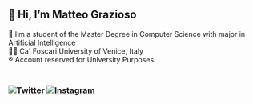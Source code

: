 ## 👋 Hi, I’m Matteo Grazioso
👀 I’m a student of the Master Degree in Computer Science with major in Artificial Intelligence <br>
👨‍🎓 Ca' Foscari University of Venice, Italy <br>
®️ Account reserved for University Purposes

<html>
<h3>
<!---Skills<br>
<img src="https://img.shields.io/badge/C-00599C?style=for-the-badge&logo=C&logoColor=white" alt="C">
<img src="https://img.shields.io/badge/C++-00599C?style=for-the-badge&logo=C++&logoColor=white" alt="C++">
<img src="https://img.shields.io/badge/Java-ED8B00?style=for-the-badge&logo=java&logoColor=white" alt="Java">
<!---<img src="https://img.shields.io/badge/Python-14354C?style=for-the-badge&logo=python&logoColor=white" alt="Python">
  <br><br>--->
  
  <!---<img src="https://aleen42.github.io/badges/src/photoshop.svg" alt="Photoshop">
  <!---<img src="https://aleen42.github.io/badges/src/illustrator.svg" alt="Illustrator">
  <br>
<br>--->

<!---![Profile View Counter](https://komarev.com/ghpvc/?username=884055)--->
  
<!---[![Anurag's GitHub stats](https://github-readme-stats.vercel.app/api?username=884055&show_icons=true&theme=tokyonight&locale=it&count_private=true&hide_border=true)](https://github.com/anuraghazra/github-readme-stats)
  <br>--->
  
<!---[![Top Langs](https://github-readme-stats.vercel.app/api/top-langs/?username=pietroferrara&layout=compact&theme=tokyonight&hide_border=true&locale=it)](https://github.com/anuraghazra/github-readme-stats)
  <br>--->
  <br>
  <a href="https://twitter.com/grazioso_matteo"><img src="https://img.shields.io/badge/Twitter-1DA1F2?style=for-the-badge&logo=twitter&logoColor=white" alt="Twitter"></a>
  <a href="https://www.instagram.com/matteograzioso_/"><img src="https://img.shields.io/badge/Instagram-E4405F?style=for-the-badge&logo=instagram&logoColor=white" alt="Instagram"></a>
</h3>
</html>

<!---
884055/884055 is a ✨ special ✨ repository because its `README.md` (this file) appears on your GitHub profile.
You can click the Preview link to take a look at your changes.
--->
